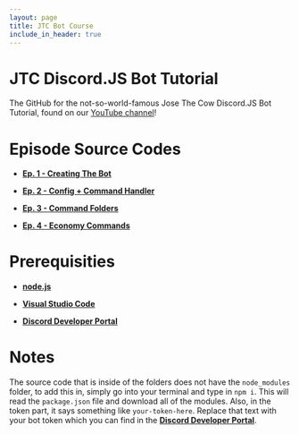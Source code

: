 ```yaml
---
layout: page
title: JTC Bot Course
include_in_header: true
---
```

# JTC Discord.JS Bot Tutorial
The GitHub for the not-so-world-famous Jose The Cow Discord.JS Bot Tutorial, found on our [YouTube channel](https://www.youtube.com/channel/UCkMW8EKQ48W9_c754vhn5Hg)!

# Episode Source Codes
- [**Ep. 1 - Creating The Bot**](https://github.com/josethecow/josethecow-bot-course/tree/main/Ep.%201%20-%20Creating%20The%20Bot)

- [**Ep. 2 - Config + Command Handler**](https://github.com/josethecow/josethecow-bot-course/tree/main/Ep.%202%20-%20Config%20%2B%20Command%20Handler)

- [**Ep. 3 - Command Folders**](https://github.com/josethecow/josethecow-bot-course/tree/main/Ep.%203%20-%20Command%20Folders)

- [**Ep. 4 - Economy Commands**](https://github.com/josethecow/josethecow-bot-course/tree/main/Ep.%204%20-%20Economy%20Commands/Ep.%204%20-%20Economy%20Commands)

# Prerequisities
- [**node.js**](https://nodejs.org/en/download)

- [**Visual Studio Code**](https://code.visualstudio.com)

- [**Discord Developer Portal**](http://discord.com/developers/)

# Notes
The source code that is inside of the folders does not have the `node_modules` folder, to add this in, simply go into your terminal and type in `npm i`. This will read the `package.json` file and download all of the modules. Also, in the token part, it says something like `your-token-here`. Replace that text with your bot token which you can find in the [**Discord Developer Portal**](http://discord.com/developers/).


